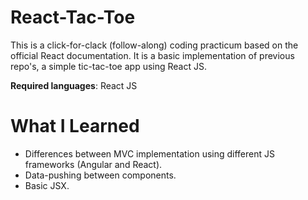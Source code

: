 # React-Tac-Toe

This is a click-for-clack (follow-along) coding practicum based on the official React documentation. It is a basic implementation of previous repo's, a simple tic-tac-toe app using React JS. 

**Required languages**: React JS

# What I Learned

* Differences between MVC implementation using different JS frameworks (Angular and React). 
* Data-pushing between components. 
* Basic JSX.